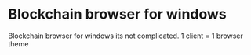 # Blockchain browser for windows
Blockchain browser for windows
its not complicated. 1 client = 1 browser theme
